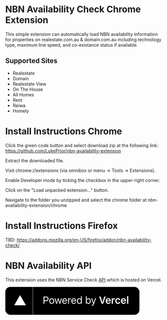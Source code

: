 # NBN Availability Check Chrome Extension

This simple extension can automatically load NBN availability information for properties on realestate.com.au & domain.com.au including technology type, maximum line speed, and co-existance status if available.

## Supported Sites

- Realestate
- Domain
- Realestate View
- On The House
- All Homes
- Rent
- Reiwa
- Homely

# Install Instructions Chrome

Click the green code button and select download zip at the following link: https://github.com/LukePrior/nbn-availability-extension

Extract the downloaded file.

Visit chrome://extensions (via omnibox or menu -> Tools -> Extensions).

Enable Developer mode by ticking the checkbox in the upper-right corner.

Click on the "Load unpacked extension..." button.

Navigate to the folder you unzipped and select the chrome folder at nbn-availability-extension/chrome

# Install Instructions Firefox

TBD: https://addons.mozilla.org/en-US/firefox/addon/nbn-availability-check/

# NBN Availability API

This extension uses the NBN Service Check [API](https://github.com/LukePrior/nbn-service-check) which is hosted on Vercel.

[![Powered by Vercel](https://github.com/LukePrior/nbn-availability-extension/blob/master/powered-by-vercel.svg?raw=true)](https://vercel.com/)
